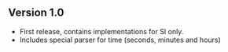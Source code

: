 Version 1.0
-----------

 * First release, contains implementations for SI only.
 * Includes special parser for time (seconds, minutes and hours)
